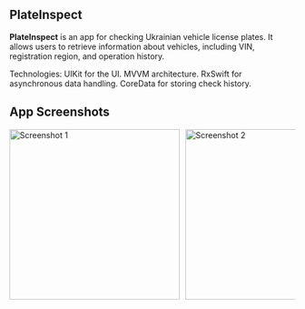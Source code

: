 ## PlateInspect

**PlateInspect** is an app for checking Ukrainian vehicle license plates. It allows users to retrieve information about vehicles, including VIN, registration region, and operation history.

Technologies:
UIKit for the UI.
MVVM architecture.
RxSwift for asynchronous data handling.
CoreData for storing check history.

## App Screenshots
<div style="display: flex; overflow-x: auto; gap: 10px;">
  <img src="https://github.com/user-attachments/assets/91efa815-bbb0-4cea-a3f3-ab3381a3c44c" alt="Screenshot 1" width="300" />
  <img src="https://github.com/user-attachments/assets/6fd4efdc-81bd-48c7-800d-c1dbcbd3d9db" alt="Screenshot 2" width="300" />
</div>
 
